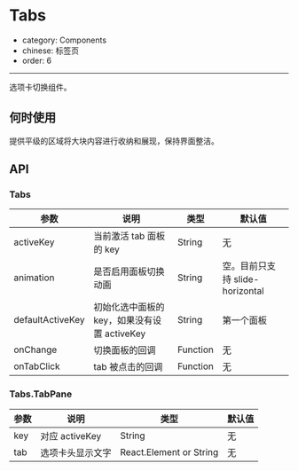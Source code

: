 # Tabs

- category: Components
- chinese: 标签页
- order: 6

---

选项卡切换组件。

## 何时使用

提供平级的区域将大块内容进行收纳和展现，保持界面整洁。


## API

### Tabs

| 参数             | 说明                                         | 类型     | 默认值                          |
|------------------|----------------------------------------------|----------|---------------------------------|
| activeKey        | 当前激活 tab 面板的 key                      | String   | 无                              |
| animation        | 是否启用面板切换动画                         | String   | 空。目前只支持 slide-horizontal |
| defaultActiveKey | 初始化选中面板的 key，如果没有设置 activeKey | String   | 第一个面板                      |
| onChange         | 切换面板的回调                               | Function | 无                              |
| onTabClick       | tab 被点击的回调                             | Function | 无                              |


### Tabs.TabPane

| 参数 | 说明             | 类型                    | 默认值 |
|------|------------------|-------------------------|--------|
| key  | 对应 activeKey   | String                  | 无     |
| tab  | 选项卡头显示文字 | React.Element or String | 无     |
